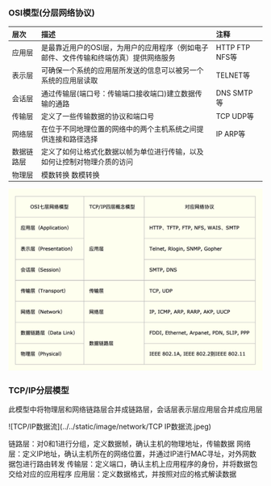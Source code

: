 ### OSI模型(分层网络协议)
|层次| 描述  | 注释 |
|:----|:----  |:----|
|应用层|是最靠近用户的OSI层，为用户的应用程序（例如电子邮件、文件传输和终端仿真）提供网络服务|HTTP FTP NFS等|
|表示层|可确保一个系统的应用层所发送的信息可以被另一个系统的应用层读取|TELNET等|
|会话层|通过传输层(端口号：传输端口接收端口)建立数据传输的通路|DNS SMTP等|
|传输层|定义了一些传输数据的协议和端口号|TCP UDP等|
|网络层|在位于不同地理位置的网络中的两个主机系统之间提供连接和路径选择|IP ARP等|
|数据链路层|定义了如何让格式化数据以帧为单位进行传输，以及如何让控制对物理介质的访问||
|物理层|模数转换 数模转换||

![OSI TCP/IP模型](../../static/image/network/OSI模型.jpg)

### TCP/IP分层模型
此模型中将物理层和网络链路层合并成链路层，会话层表示层应用层合并成应用层  

![TCP/IP数据流](../../static/image/network/TCP IP数据流.jpeg)  

链路层：对0和1进行分组，定义数据帧，确认主机的物理地址，传输数据
网络层：定义IP地址，确认主机所在的网络位置，并通过IP进行MAC寻址，对外网数据包进行路由转发
传输层：定义端口，确认主机上应用程序的身份，并将数据包交给对应的应用程序
应用层：定义数据格式，并按照对应的格式解读数据


